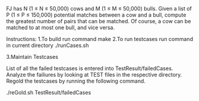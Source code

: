 FJ has N (1 ≤ N ≤ 50,000) cows and M (1 ≤ M ≤ 50,000) bulls. Given a list of P (1 ≤ P ≤ 150,000) potential matches between a cow and a bull, compute the greatest number of pairs that can be matched. Of course, a cow can be matched to at most one bull, and vice versa.


Instructions:
1.To build run command
    make
2.To run testcases run command in current directory
    ./runCases.sh

3.Maintain Testcases

List of all the failed testcases is entered into TestResult/failedCases.
Analyze the failiures by looking at TEST files in the respective directory. Regold the testcases by running the following command.

./reGold.sh TestResult/failedCases


